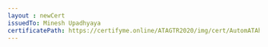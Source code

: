```yaml
--- 
layout : newCert 
issuedTo: Minesh Upadhyaya 
certificatePath: https://certifyme.online/ATAGTR2020/img/cert/AutomATAhon/MineshUpadhyaya_5b8ce.png
--- 
```


